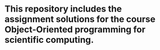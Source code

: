 # This repository includes the assignment solutions for the course Object-Oriented programming for scientific computing.
